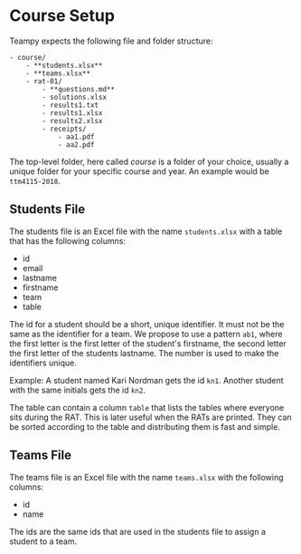 ---
---

# Course Setup

Teampy expects the following file and folder structure:

    - course/
        - **students.xlsx**
        - **teams.xlsx**
        - rat-01/
            - **questions.md**
            - solutions.xlsx
            - results1.txt
            - results1.xlsx
            - results2.xlsx
            - receipts/
                - aa1.pdf
                - aa2.pdf


The top-level folder, here called *course* is a folder of your choice,
usually a unique folder for your specific course and year.
An example would be `ttm4115-2018`.

## Students File

The students file is an Excel file with the name `students.xlsx` with a table that has the following columns:

* id
* email
* lastname
* firstname
* team
* table

The id for a student should be a short, unique identifier.
It must not be the same as the identifier for a team.
We propose to use a pattern `ab1`, where the first letter is the first letter
of the student's firstname, the second letter the first letter of the students lastname.
The number is used to make the identifiers unique.

Example: A student named Kari Nordman gets the id `kn1`. Another student with the
same initials gets the id `kn2`.

The table can contain a column `table` that lists the tables where everyone sits
during the RAT. This is later useful when the RATs are printed.
They can be sorted according to the table and distributing them is fast and simple.

## Teams File

The teams file is an Excel file with the name `teams.xlsx` with the following columns:

* id
* name

The ids are the same ids that are used in the students file to assign a student to a team.
